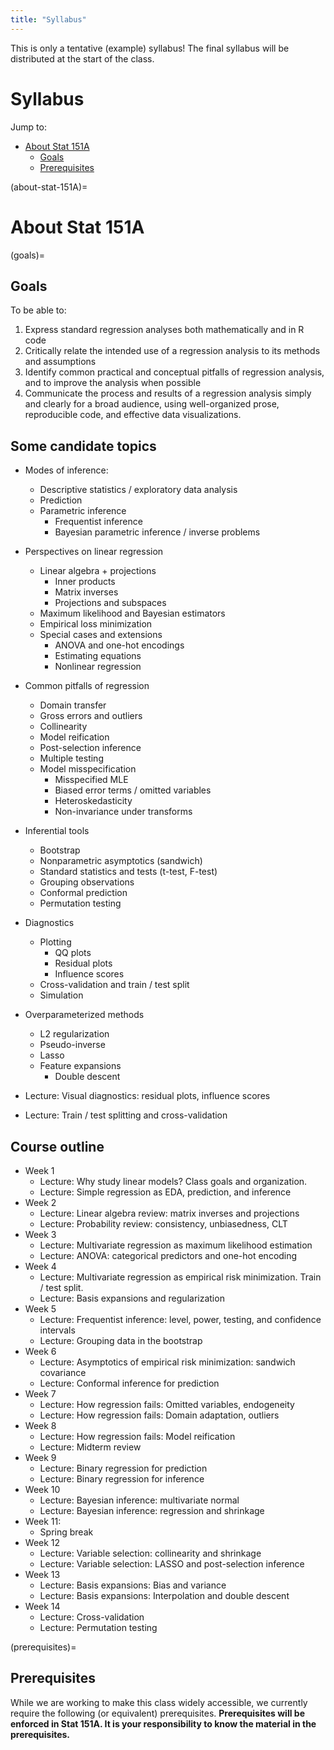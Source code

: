 ```yaml
---
title: "Syllabus"
---
```


This is only a tentative (example) syllabus!  The final syllabus will be distributed
at the start of the class.

# Syllabus

Jump to:

- [About Stat 151A](#about-stat-151A)
  - [Goals](#goals)
  - [Prerequisites](#prerequisites)


(about-stat-151A)=
# About Stat 151A


(goals)=
## Goals

To be able to:
1. Express standard regression analyses both mathematically and in R code
1. Critically relate the intended use of a regression analysis to its methods and assumptions
1. Identify common practical and conceptual pitfalls of regression analysis, and to improve the analysis when possible
1. Communicate the process and results of a regression analysis simply and clearly for a broad audience, using well-organized prose, reproducible code, and effective data visualizations.


## Some candidate topics

- Modes of inference:
	- Descriptive statistics / exploratory data analysis
	- Prediction
	- Parametric inference
		- Frequentist inference
		- Bayesian parametric inference / inverse problems

- Perspectives on linear regression
	- Linear algebra + projections
		- Inner products
		- Matrix inverses
		- Projections and subspaces
	- Maximum likelihood and Bayesian estimators
	- Empirical loss minimization
	- Special cases and extensions
		- ANOVA and one-hot encodings
		- Estimating equations
		- Nonlinear regression

- Common pitfalls of regression
	- Domain transfer
	- Gross errors and outliers
	- Collinearity
	- Model reification
	- Post-selection inference
	- Multiple testing
	- Model misspecification
		- Misspecified MLE
		- Biased error terms / omitted variables
		- Heteroskedasticity
		- Non-invariance under transforms

- Inferential tools
	- Bootstrap
	- Nonparametric asymptotics (sandwich)
	- Standard statistics and tests (t-test, F-test)
	- Grouping observations
	- Conformal prediction
	- Permutation testing

- Diagnostics
	- Plotting
		- QQ plots
		- Residual plots
		- Influence scores
	- Cross-validation and train / test split
	- Simulation

- Overparameterized methods
	- L2 regularization
	- Pseudo-inverse
	- Lasso
	- Feature expansions
		- Double descent


- Lecture: Visual diagnostics: residual plots, influence scores
- Lecture: Train / test splitting and cross-validation

## Course outline
- Week 1
	- Lecture: Why study linear models?  Class goals and organization.
	- Lecture: Simple regression as EDA, prediction, and inference
- Week 2
	- Lecture: Linear algebra review: matrix inverses and projections
	- Lecture: Probability review: consistency, unbiasedness, CLT
- Week 3
	- Lecture: Multivariate regression as maximum likelihood estimation
	- Lecture: ANOVA: categorical predictors and one-hot encoding
- Week 4
	- Lecture: Multivariate regression as empirical risk minimization.  Train / test split.
	- Lecture: Basis expansions and regularization
- Week 5
	- Lecture: Frequentist inference: level, power, testing, and confidence intervals
	- Lecture: Grouping data in the bootstrap
- Week 6
	- Lecture: Asymptotics of empirical risk minimization: sandwich covariance
	- Lecture: Conformal inference for prediction
- Week 7
	- Lecture: How regression fails: Omitted variables, endogeneity
	- Lecture: How regression fails: Domain adaptation, outliers
- Week 8
	- Lecture: How regression fails: Model reification
	- Lecture: Midterm review
- Week 9
	- Lecture: Binary regression for prediction
	- Lecture: Binary regression for inference
- Week 10
	- Lecture: Bayesian inference: multivariate normal
	- Lecture: Bayesian inference: regression and shrinkage
- Week 11:
  - Spring break
- Week 12
	- Lecture: Variable selection: collinearity and shrinkage
	- Lecture: Variable selection: LASSO and post-selection inference
- Week 13
	- Lecture: Basis expansions: Bias and variance 
	- Lecture: Basis expansions: Interpolation and double descent 
- Week 14
	- Lecture: Cross-validation
	- Lecture: Permutation testing

(prerequisites)=
## Prerequisites

While we are working to make this class widely accessible, we currently require the following (or equivalent) prerequisites. **Prerequisites will be enforced in Stat 151A. It is your responsibility to know the material in the prerequisites.** 

